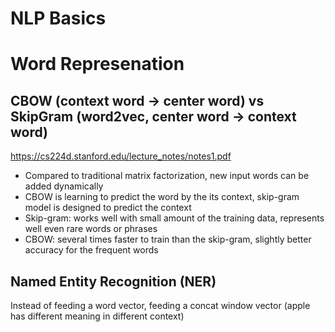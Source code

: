 NLP Basics
===

Word Represenation
===

CBOW (context word -> center word) vs SkipGram (word2vec, center word -> context word)
---
https://cs224d.stanford.edu/lecture_notes/notes1.pdf
* Compared to traditional matrix factorization, new input words can be added dynamically
* CBOW is learning to predict the word by the its context, skip-gram model is designed to predict the context
* Skip-gram: works well with small amount of the training data, represents well even rare words or phrases
* CBOW: several times faster to train than the skip-gram, slightly better accuracy for the frequent words

Named Entity Recognition (NER)
---
Instead of feeding a word vector, feeding a concat window vector (apple has different meaning in different context)

